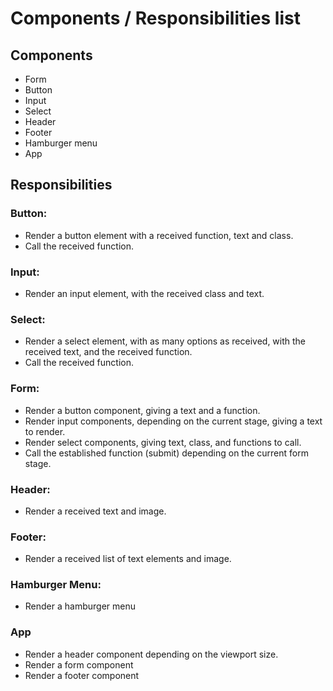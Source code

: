 # Components / Responsibilities list

## Components

- Form
- Button
- Input
- Select
- Header
- Footer
- Hamburger menu
- App

## Responsibilities

### Button:

- Render a button element with a received function, text and class.
- Call the received function.

### Input:

- Render an input element, with the received class and text.

### Select:

- Render a select element, with as many options as received, with the received text, and the received function.
- Call the received function.

### Form:

- Render a button component, giving a text and a function.
- Render input components, depending on the current stage, giving a text to render.
- Render select components, giving text, class, and functions to call.
- Call the established function (submit) depending on the current form stage.

### Header:

- Render a received text and image.

### Footer:

- Render a received list of text elements and image.

### Hamburger Menu:

- Render a hamburger menu

### App

- Render a header component depending on the viewport size.
- Render a form component
- Render a footer component
